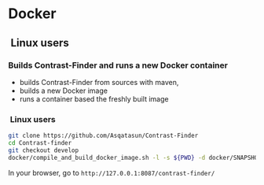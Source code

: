 # Docker



##  Linux users

### Builds Contrast-Finder and runs a new Docker container

- builds Contrast-Finder from sources with maven,
- builds a new Docker image
- runs a container based the freshly built image

###  Linux users
```bash
git clone https://github.com/Asqatasun/Contrast-Finder
cd Contrast-finder
git checkout develop
docker/compile_and_build_docker_image.sh -l -s ${PWD} -d docker/SNAPSHOT-local_from-Ubuntu
```

In your browser, go to
`http://127.0.0.1:8087/contrast-finder/`

